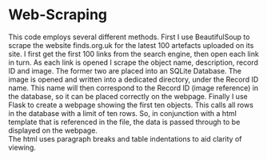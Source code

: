 # Web-Scraping

This code employs several different methods. First I use BeautifulSoup to scrape the website finds.org.uk for the latest 
100 artefacts uploaded on its site. I first get the first 100 links from the search engine, then open each link in turn. 
As each link is opened I scrape the object name, description, record ID and image. The former two are placed into an SQLite 
Database. The image is opened and written into a dedicated directory, under the Record ID name. This name will then correspond 
to the Record ID (image reference) in the database, so it can be placed correctly on the webpage. Finally I use Flask to 
create a webpage showing the first ten objects. This calls all rows in the database with a limit of ten rows. So, in 
conjunction with a html template that is referenced in the file, the data is passed through to be displayed on the webpage.  
The html uses paragraph breaks and table indentations to aid clarity of viewing. 
